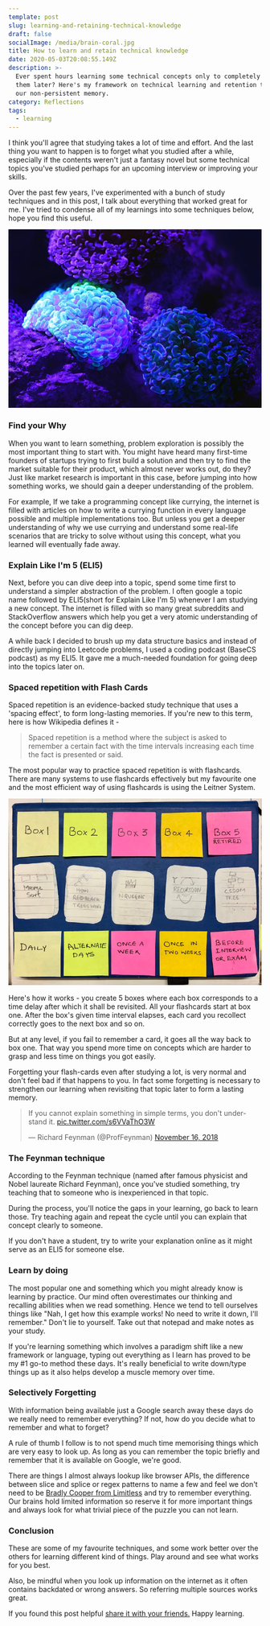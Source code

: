 ```yaml
---
template: post
slug: learning-and-retaining-technical-knowledge
draft: false
socialImage: /media/brain-coral.jpg
title: How to learn and retain technical knowledge
date: 2020-05-03T20:08:55.149Z
description: >-
  Ever spent hours learning some technical concepts only to completely forget
  them later? Here's my framework on technical learning and retention to beat
  our non-persistent memory.
category: Reflections
tags:
  - learning
---
```

I think you'll agree that studying takes a lot of time and effort. And the last thing you want to happen is to forget what you studied after a while, especially if the contents weren't just a fantasy novel but some technical topics you've studied perhaps for an upcoming interview or improving your skills.

Over the past few years, I've experimented with a bunch of study techniques and in this post, I talk about everything that worked great for me. I've tried to condense all of my learnings into some techniques below, hope you find this useful.

![sA garden like arrangement of beautiful glowing soft corals in a dark tank at the Cairns Aquarium.](/media/brain-coral.jpg "Photo of brain like coral from unsplash.com by @davidclode")

### Find your Why

When you want to learn something, problem exploration is possibly the most important thing to start with. You might have heard many first-time founders of startups trying to first build a solution and then try to find the market suitable for their product, which almost never works out, do they? Just like market research is important in this case, before jumping into how something works, we should gain a deeper understanding of the problem.

For example, If we take a programming concept like currying, the internet is filled with articles on how to write a currying function in every language possible and multiple implementations too. But unless you get a deeper understanding of why we use currying and understand some real-life scenarios that are tricky to solve without using this concept, what you learned will eventually fade away.

### Explain Like I'm 5 (ELI5)

Next, before you can dive deep into a topic, spend some time first to understand a simpler abstraction of the problem. I often google a topic name followed by ELI5(short for Explain Like I'm 5) whenever I am studying a new concept. The internet is filled with so many great subreddits and StackOverflow answers which help you get a very atomic understanding of the concept before you can dig deep.

A while back I decided to brush up my data structure basics and instead of directly jumping into Leetcode problems, I used a coding podcast (BaseCS podcast) as my ELI5. It gave me a much-needed foundation for going deep into the topics later on.

### Spaced repetition with Flash Cards

Spaced repetition is an evidence-backed study technique that uses a 'spacing effect', to form long-lasting memories. If you're new to this term, here is how Wikipedia defines it -

> Spaced repetition is a method where the subject is asked to remember a certain fact with the time intervals increasing each time the fact is
> presented or said.

The most popular way to practice spaced repetition is with flashcards. There are many systems to use flashcards effectively but my favourite one and the most efficient way of using flashcards is using the Leitner System.

![Hero image showing callback hell](/media/flash-cards.jpg "Hero image showing callback hell")

Here's how it works - you create 5 boxes where each box corresponds to a time delay after which it shall be revisited. All your flashcards start at box one. After the box's given time interval elapses, each card you recollect correctly goes to the next box and so on.

But at any level, if you fail to remember a card, it goes all the way back to box one. That way you spend more time on concepts which are harder to grasp and less time on things you got easily.

Forgetting your flash-cards even after studying a lot, is very normal and don't feel bad if that happens to you. In fact some forgetting is necessary to strengthen our learning when revisiting that topic later to form a lasting memory.

<!-- <figure class="float-right" style="width: 240px">
	<img src="/media/gutenberg.jpg" alt="Gutenberg">
	<figcaption>Johannes Gutenberg</figcaption>
</figure> -->

<blockquote class="twitter-tweet" data-theme="dark"><p lang="en" dir="ltr">If you cannot explain something in simple terms, you don&#39;t understand it. <a href="https://t.co/s6VVaThO3W">pic.twitter.com/s6VVaThO3W</a></p>&mdash; Richard Feynman (@ProfFeynman) <a href="https://twitter.com/ProfFeynman/status/1063244153960759296?ref_src=twsrc%5Etfw">November 16, 2018</a></blockquote>

### The Feynman technique

According to the Feynman technique (named after famous physicist and Nobel laureate Richard Feynman), once you've studied something, try teaching that to someone who is inexperienced in that topic.

During the process, you'll notice the gaps in your learning, go back to learn those. Try teaching again and repeat the cycle until you can explain that concept clearly to someone.

If you don't have a student, try to write your explanation online as it might serve as an ELI5 for someone else.

### Learn by doing

The most popular one and something which you might already know is learning by practice. Our mind often overestimates our thinking and recalling abilities when we read something. Hence we tend to tell ourselves things like "Nah, I get how this example works! No need to write it down, I'll remember." Don't lie to yourself. Take out that notepad and make notes as your study.

If you're learning something which involves a paradigm shift like a new framework or language, typing out everything as I learn has proved to be my #1 go-to method these days. It's really beneficial to write down/type things up as it also helps develop a muscle memory over time.

### Selectively Forgetting

With information being available just a Google search away these days do we really need to remember everything? If not, how do you decide what to remember and what to forget?

A rule of thumb I follow is to not spend much time memorising things which are very easy to look up. As long as you can remember the topic briefly and remember that it is available on Google, we're good.

There are things I almost always lookup like browser APIs, the difference between slice and splice or regex patterns to name a few and feel we don't need to be [Bradly Cooper from Limitless](https://www.youtube.com/watch?v=TrDAuU8Blhc) and try to remember everything. Our brains hold limited information so reserve it for more important things and always look for what trivial piece of the puzzle you can not learn.

### Conclusion

These are some of my favourite techniques, and some work better over the others for learning different kind of things. Play around and see what works for you best.

Also, be mindful when you look up information on the internet as it often contains backdated or wrong answers. So referring multiple sources works great.

If you found this post helpful [share it with your friends.](https://twitter.com/intent/tweet?text=How+to+learn+and+retain+technical+knowledge+https%3A%2F%2Fsiwalik.in%2Fposts%2Flearning-and-retaining-technical-knowledge&via=siwalikm) Happy learning.